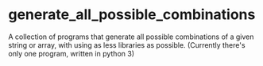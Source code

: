 # generate_all_possible_combinations
A collection of programs that generate all possible combinations of a given string or array, with using as less libraries as possible.
(Currently there's only one program, written in python 3)
